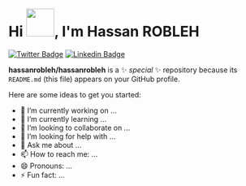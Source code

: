 <h1>Hi <img src="https://github.com/mitul3737/mitul3737/blob/main/Wave.gif" height="55px" width="55px">, I'm Hassan ROBLEH</h1>

[![Twitter Badge](https://img.shields.io/badge/-@HAliRobleh-1ca0f2?style=flat&labelColor=1ca0f1&logo=twitter&logoColor=white&link=https://twitter.com/HAliRobleh)](https://twitter.com/HAliRobleh) [![Linkedin Badge](https://img.shields.io/badge/-hassan-ali-robleh-0e76a8?style=flat&labelColor=0e76a8&logo=linkedin&logoColor=white)](https://www.linkedin.com/in/hassan-ali-robleh/) 



**hassanrobleh/hassanrobleh** is a ✨ _special_ ✨ repository because its `README.md` (this file) appears on your GitHub profile.

Here are some ideas to get you started:

- 🔭 I’m currently working on ...
- 🌱 I’m currently learning ...
- 👯 I’m looking to collaborate on ...
- 🤔 I’m looking for help with ...
- 💬 Ask me about ...
- 📫 How to reach me: ...
- 😄 Pronouns: ...
- ⚡ Fun fact: ...

